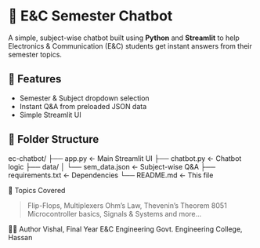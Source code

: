 # 💬 E&C Semester Chatbot

A simple, subject-wise chatbot built using **Python** and **Streamlit** to help Electronics & Communication (E&C) students get instant answers from their semester topics.

## 🚀 Features
- Semester & Subject dropdown selection
- Instant Q&A from preloaded JSON data
- Simple Streamlit UI

## 📁 Folder Structure
ec-chatbot/
├── app.py ← Main Streamlit UI
├── chatbot.py ← Chatbot logic
├── data/
│ └── sem_data.json ← Subject-wise Q&A
├── requirements.txt ← Dependencies
└── README.md ← This file

🧠 Topics Covered
> Flip-Flops, 
> Multiplexers
> Ohm’s Law,
> Thevenin’s Theorem
> 8051 Microcontroller basics,
> Signals & Systems and more...

👨‍💻 Author
Vishal, Final Year E&C Engineering
Govt. Engineering College, Hassan
